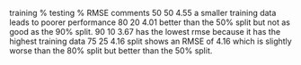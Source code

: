 training %	testing %	RMSE	comments
50	              50	4.55	a smaller training data leads to poorer performance
80	              20	4.01	better than the 50% split but not as good as the 90% split.
90	              10	3.67	has the lowest rmse because it has the highest training data
75	              25	4.16	split shows an RMSE of 4.16 which is slightly
                            worse than the 80% split but better than the 50% split.
